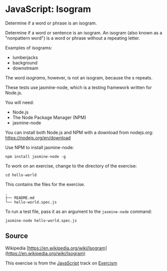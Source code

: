 # JavaScript: Isogram

Determine if a word or phrase is an isogram.

Determine if a word or sentence is an isogram.
An isogram (also known as a "nonpattern word") is a word or phrase without a repeating letter.

Examples of isograms:

- lumberjacks
- background
- downstream

The word *isograms*, however, is not an isogram, because the s repeats.

These tests use jasmine-node, which is a testing framework written for Node.js.

You will need:

* Node.js
* The Node Package Manager (NPM)
* jasmine-node

You can install both Node.js and NPM with a download from nodejs.org: https://nodejs.org/en/download

Use NPM to install jasmine-node:

    npm install jasmine-node -g

To work on an exercise, change to the directory of the exercise:

    cd hello-world

This contains the files for the exercise.

    .
    ├── README.md
    └── hello-world.spec.js

To run a test file, pass it as an argument to the `jasmine-node` command:

    jasmine-node hello-world.spec.js

## Source

Wikipedia [https://en.wikipedia.org/wiki/Isogram](https://en.wikipedia.org/wiki/Isogram)

This exercise is from the [JavaScript][javascript] track on [Exercism][exercism]

[exercism]: http://exercism.io
[javascript]: http://exercism.io/languages/javascript



